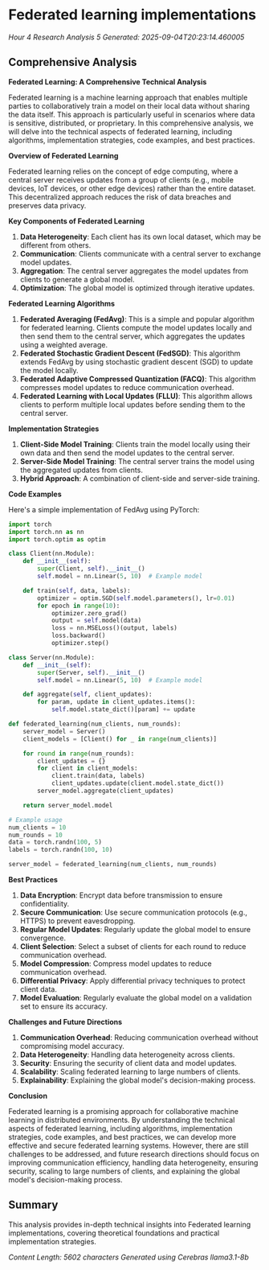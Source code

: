 # Federated learning implementations
*Hour 4 Research Analysis 5*
*Generated: 2025-09-04T20:23:14.460005*

## Comprehensive Analysis
**Federated Learning: A Comprehensive Technical Analysis**

Federated learning is a machine learning approach that enables multiple parties to collaboratively train a model on their local data without sharing the data itself. This approach is particularly useful in scenarios where data is sensitive, distributed, or proprietary. In this comprehensive analysis, we will delve into the technical aspects of federated learning, including algorithms, implementation strategies, code examples, and best practices.

**Overview of Federated Learning**

Federated learning relies on the concept of edge computing, where a central server receives updates from a group of clients (e.g., mobile devices, IoT devices, or other edge devices) rather than the entire dataset. This decentralized approach reduces the risk of data breaches and preserves data privacy.

**Key Components of Federated Learning**

1.  **Data Heterogeneity**: Each client has its own local dataset, which may be different from others.
2.  **Communication**: Clients communicate with a central server to exchange model updates.
3.  **Aggregation**: The central server aggregates the model updates from clients to generate a global model.
4.  **Optimization**: The global model is optimized through iterative updates.

**Federated Learning Algorithms**

1.  **Federated Averaging (FedAvg)**: This is a simple and popular algorithm for federated learning. Clients compute the model updates locally and then send them to the central server, which aggregates the updates using a weighted average.
2.  **Federated Stochastic Gradient Descent (FedSGD)**: This algorithm extends FedAvg by using stochastic gradient descent (SGD) to update the model locally.
3.  **Federated Adaptive Compressed Quantization (FACQ)**: This algorithm compresses model updates to reduce communication overhead.
4.  **Federated Learning with Local Updates (FLLU)**: This algorithm allows clients to perform multiple local updates before sending them to the central server.

**Implementation Strategies**

1.  **Client-Side Model Training**: Clients train the model locally using their own data and then send the model updates to the central server.
2.  **Server-Side Model Training**: The central server trains the model using the aggregated updates from clients.
3.  **Hybrid Approach**: A combination of client-side and server-side training.

**Code Examples**

Here's a simple implementation of FedAvg using PyTorch:
```python
import torch
import torch.nn as nn
import torch.optim as optim

class Client(nn.Module):
    def __init__(self):
        super(Client, self).__init__()
        self.model = nn.Linear(5, 10)  # Example model

    def train(self, data, labels):
        optimizer = optim.SGD(self.model.parameters(), lr=0.01)
        for epoch in range(10):
            optimizer.zero_grad()
            output = self.model(data)
            loss = nn.MSELoss()(output, labels)
            loss.backward()
            optimizer.step()

class Server(nn.Module):
    def __init__(self):
        super(Server, self).__init__()
        self.model = nn.Linear(5, 10)  # Example model

    def aggregate(self, client_updates):
        for param, update in client_updates.items():
            self.model.state_dict()[param] += update

def federated_learning(num_clients, num_rounds):
    server_model = Server()
    client_models = [Client() for _ in range(num_clients)]

    for round in range(num_rounds):
        client_updates = {}
        for client in client_models:
            client.train(data, labels)
            client_updates.update(client.model.state_dict())
        server_model.aggregate(client_updates)

    return server_model.model

# Example usage
num_clients = 10
num_rounds = 10
data = torch.randn(100, 5)
labels = torch.randn(100, 10)

server_model = federated_learning(num_clients, num_rounds)
```
**Best Practices**

1.  **Data Encryption**: Encrypt data before transmission to ensure confidentiality.
2.  **Secure Communication**: Use secure communication protocols (e.g., HTTPS) to prevent eavesdropping.
3.  **Regular Model Updates**: Regularly update the global model to ensure convergence.
4.  **Client Selection**: Select a subset of clients for each round to reduce communication overhead.
5.  **Model Compression**: Compress model updates to reduce communication overhead.
6.  **Differential Privacy**: Apply differential privacy techniques to protect client data.
7.  **Model Evaluation**: Regularly evaluate the global model on a validation set to ensure its accuracy.

**Challenges and Future Directions**

1.  **Communication Overhead**: Reducing communication overhead without compromising model accuracy.
2.  **Data Heterogeneity**: Handling data heterogeneity across clients.
3.  **Security**: Ensuring the security of client data and model updates.
4.  **Scalability**: Scaling federated learning to large numbers of clients.
5.  **Explainability**: Explaining the global model's decision-making process.

**Conclusion**

Federated learning is a promising approach for collaborative machine learning in distributed environments. By understanding the technical aspects of federated learning, including algorithms, implementation strategies, code examples, and best practices, we can develop more effective and secure federated learning systems. However, there are still challenges to be addressed, and future research directions should focus on improving communication efficiency, handling data heterogeneity, ensuring security, scaling to large numbers of clients, and explaining the global model's decision-making process.

## Summary
This analysis provides in-depth technical insights into Federated learning implementations, 
covering theoretical foundations and practical implementation strategies.

*Content Length: 5602 characters*
*Generated using Cerebras llama3.1-8b*
